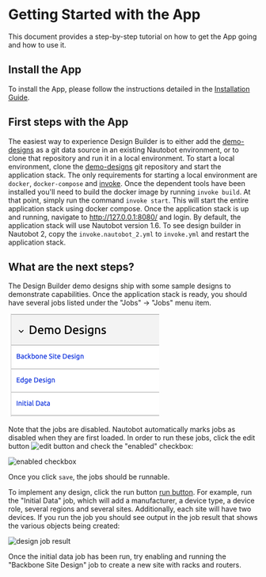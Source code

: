 # Getting Started with the App

This document provides a step-by-step tutorial on how to get the App going and how to use it.

## Install the App

To install the App, please follow the instructions detailed in the [Installation Guide](../admin/install.md).

## First steps with the App

The easiest way to experience Design Builder is to either add the [demo-designs](https://github.com/nautobot/demo-designs) as a git data source in an existing Nautobot environment, or to clone that repository and run it in a local environment. To start a local environment, clone the [demo-designs](https://github.com/nautobot/demo-designs) git repository and start the application stack. The only requirements for starting a local environment are `docker`, `docker-compose` and [invoke](https://www.pyinvoke.org/installing.html). Once the dependent tools have been installed you'll need to build the docker image by running `invoke build`. At that point, simply run the command `invoke start`. This will start the entire application stack using docker compose. Once the application stack is up and running, navigate to <http://127.0.0.1:8080/> and login. By default, the application stack will use Nautobot version 1.6. To see design builder in Nautobot 2, copy the `invoke.nautobot_2.yml` to `invoke.yml` and restart the application stack.

## What are the next steps?

The Design Builder demo designs ship with some sample designs to demonstrate capabilities. Once the application stack is ready, you should have several jobs listed under the "Jobs" -> "Jobs" menu item.

![Jobs list](../images/screenshots/sample-design-jobs-list.png)

Note that the jobs are disabled. Nautobot automatically marks jobs as disabled when they are first loaded. In order to run these jobs, click the edit button ![edit button](../images/screenshots/edit-button.png) and check the "enabled" checkbox:

![enabled checkbox](../images/screenshots/job-enabled-checkbox.png)

Once you click `save`, the jobs should be runnable.

To implement any design, click the run button [run button](../images/screenshots/run-button.png). For example, run the "Initial Data" job, which will add a manufacturer, a device type, a device role, several regions and several sites. Additionally, each site will have two devices. If you run the job you should see output in the job result that shows the various objects being created:

![design job result](../images/screenshots/design-job-result.png)

Once the initial data job has been run, try enabling and running the "Backbone Site Design" job to create a new site with racks and routers.

